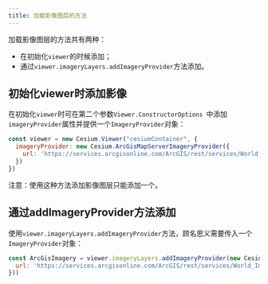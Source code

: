 ```yaml
---
title: 加载影像图层的方法
---
```


加载影像图层的方法共有两种：
- 在初始化`viewer`的时候添加；
- 通过`viewer.imageryLayers.addImageryProvider`方法添加。

## 初始化viewer时添加影像

在初始化`viewer`时可在第二个参数`Viewer.ConstructorOptions `中添加`imageryProvider`属性并提供一个`ImageryProvider`对象：

```javascript
const viewer = new Cesium.Viewer("cesiumContainer", {
  imageryProvider: new Cesium.ArcGisMapServerImageryProvider({
    url: 'https://services.arcgisonline.com/ArcGIS/rest/services/World_Imagery/MapServer'
  })
})
```

注意：使用这种方法添加影像图层只能添加一个。

## 通过addImageryProvider方法添加

使用`viewer.imageryLayers.addImageryProvider`方法，顾名思义需要传入一个`ImageryProvider`对象：

```javascript
const ArcGisImagery = viewer.imageryLayers.addImageryProvider(new Cesium.ArcGisMapServerImageryProvider({
  url: 'https://services.arcgisonline.com/ArcGIS/rest/services/World_Imagery/MapServer'
}))
```

